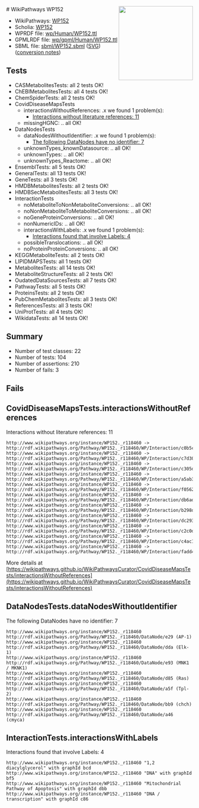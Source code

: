 <img style="float: right; width: 200px" src="../logo.png" />
# WikiPathways WP152

* WikiPathways: [WP152](https://identifiers.org/wikipathways:WP152)
* Scholia: [WP152](https://scholia.toolforge.org/wikipathways/WP152)
* WPRDF file: [wp/Human/WP152.ttl](../wp/Human/WP152.ttl)
* GPMLRDF file: [wp/gpml/Human/WP152.ttl](../wp/gpml/Human/WP152.ttl)
* SBML file: [sbml/WP152.sbml](../sbml/WP152.sbml) ([SVG](../sbml/WP152.svg)) ([conversion notes](../sbml/WP152.txt))

## Tests
* CASMetabolitesTests: all 2 tests OK!
* ChEBIMetabolitesTests: all 4 tests OK!
* ChemSpiderTests: all 2 tests OK!
* CovidDiseaseMapsTests
    * interactionsWithoutReferences: .x we found 1 problem(s):
        * [Interactions without literature references: 11](#9701cce2)
    * missingHGNC: .. all OK!
* DataNodesTests
    * dataNodesWithoutIdentifier: .x we found 1 problem(s):
        * [The following DataNodes have no identifier: 7](#d2d32fa6)
    * unknownTypes_knownDatasource: .. all OK!
    * unknownTypes: .. all OK!
    * unknownTypes_Reactome: .. all OK!
* EnsemblTests: all 5 tests OK!
* GeneralTests: all 13 tests OK!
* GeneTests: all 3 tests OK!
* HMDBMetabolitesTests: all 2 tests OK!
* HMDBSecMetabolitesTests: all 3 tests OK!
* InteractionTests
    * noMetaboliteToNonMetaboliteConversions: .. all OK!
    * noNonMetaboliteToMetaboliteConversions: .. all OK!
    * noGeneProteinConversions: .. all OK!
    * nonNumericIDs: .. all OK!
    * interactionsWithLabels: .x we found 1 problem(s):
        * [Interactions found that involve Labels: 4](#630d267b)
    * possibleTranslocations: .. all OK!
    * noProteinProteinConversions: .. all OK!
* KEGGMetaboliteTests: all 2 tests OK!
* LIPIDMAPSTests: all 1 tests OK!
* MetabolitesTests: all 14 tests OK!
* MetaboliteStructureTests: all 2 tests OK!
* OudatedDataSourcesTests: all 7 tests OK!
* PathwayTests: all 5 tests OK!
* ProteinsTests: all 2 tests OK!
* PubChemMetabolitesTests: all 3 tests OK!
* ReferencesTests: all 3 tests OK!
* UniProtTests: all 4 tests OK!
* WikidataTests: all 14 tests OK!


## Summary

* Number of test classes: 22
* Number of tests: 104
* Number of assertions: 210
* Number of fails: 3

## Fails

<a name="9701cce2" />

## CovidDiseaseMapsTests.interactionsWithoutReferences

Interactions without literature references: 11
```
http://www.wikipathways.org/instance/WP152._r118460 -> http://rdf.wikipathways.org/Pathway/WP152._r118460/WP/Interaction/c0b5c
http://www.wikipathways.org/instance/WP152._r118460 -> http://rdf.wikipathways.org/Pathway/WP152._r118460/WP/Interaction/c7d30
http://www.wikipathways.org/instance/WP152._r118460 -> http://rdf.wikipathways.org/Pathway/WP152._r118460/WP/Interaction/c305d
http://www.wikipathways.org/instance/WP152._r118460 -> http://rdf.wikipathways.org/Pathway/WP152._r118460/WP/Interaction/a5ab3
http://www.wikipathways.org/instance/WP152._r118460 -> http://rdf.wikipathways.org/Pathway/WP152._r118460/WP/Interaction/f0562
http://www.wikipathways.org/instance/WP152._r118460 -> http://rdf.wikipathways.org/Pathway/WP152._r118460/WP/Interaction/db6ad
http://www.wikipathways.org/instance/WP152._r118460 -> http://rdf.wikipathways.org/Pathway/WP152._r118460/WP/Interaction/b298d
http://www.wikipathways.org/instance/WP152._r118460 -> http://rdf.wikipathways.org/Pathway/WP152._r118460/WP/Interaction/dc293
http://www.wikipathways.org/instance/WP152._r118460 -> http://rdf.wikipathways.org/Pathway/WP152._r118460/WP/Interaction/c2c0d
http://www.wikipathways.org/instance/WP152._r118460 -> http://rdf.wikipathways.org/Pathway/WP152._r118460/WP/Interaction/c4ac1
http://www.wikipathways.org/instance/WP152._r118460 -> http://rdf.wikipathways.org/Pathway/WP152._r118460/WP/Interaction/fadd4
```

More details at [https://wikipathways.github.io/WikiPathwaysCurator/CovidDiseaseMapsTests/interactionsWithoutReferences](https://wikipathways.github.io/WikiPathwaysCurator/CovidDiseaseMapsTests/interactionsWithoutReferences)

<a name="d2d32fa6" />

## DataNodesTests.dataNodesWithoutIdentifier

The following DataNodes have no identifier: 7
```
http://www.wikipathways.org/instance/WP152._r118460 http://rdf.wikipathways.org/Pathway/WP152._r118460/DataNode/e29 (AP-1)
http://www.wikipathways.org/instance/WP152._r118460 http://rdf.wikipathways.org/Pathway/WP152._r118460/DataNode/dda (Elk-1)
http://www.wikipathways.org/instance/WP152._r118460 http://rdf.wikipathways.org/Pathway/WP152._r118460/DataNode/e93 (MNK1 / MKNK1)
http://www.wikipathways.org/instance/WP152._r118460 http://rdf.wikipathways.org/Pathway/WP152._r118460/DataNode/d85 (Ras)
http://www.wikipathways.org/instance/WP152._r118460 http://rdf.wikipathways.org/Pathway/WP152._r118460/DataNode/a5f (Tpl-2)
http://www.wikipathways.org/instance/WP152._r118460 http://rdf.wikipathways.org/Pathway/WP152._r118460/DataNode/bb9 (chch)
http://www.wikipathways.org/instance/WP152._r118460 http://rdf.wikipathways.org/Pathway/WP152._r118460/DataNode/a46 (cmyca)
```

<a name="630d267b" />

## InteractionTests.interactionsWithLabels

Interactions found that involve Labels: 4
```
http://www.wikipathways.org/instance/WP152._r118460 "1,2 diacylglycerol" with graphId bcd
http://www.wikipathways.org/instance/WP152._r118460 "DNA" with graphId bf5
http://www.wikipathways.org/instance/WP152._r118460 "Mitochondrial Pathway of Apoptosis" with graphId dbb
http://www.wikipathways.org/instance/WP152._r118460 "DNA / transcription" with graphId c86
```

